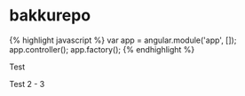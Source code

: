 bakkurepo
=========
{% highlight javascript %}
var app = angular.module('app', []);
app.controller();
app.factory();
{% endhighlight %}

Test

Test 2 - 3